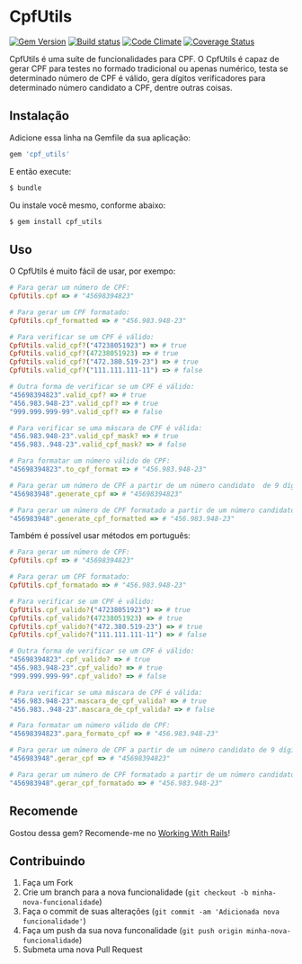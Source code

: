 # CpfUtils
[![Gem Version](https://badge.fury.io/rb/cpf_utils.png)](http://badge.fury.io/rb/cpf_utils)
[![Build status](https://secure.travis-ci.org/jacksonpires/cpf_utils.png)](https://secure.travis-ci.org/jacksonpires/cpf_utils)
[![Code Climate](https://codeclimate.com/github/jacksonpires/cpf_utils.png)](https://codeclimate.com/github/jacksonpires/cpf_utils)
[![Coverage Status](https://coveralls.io/repos/jacksonpires/cpf_utils/badge.png?branch=master)](https://coveralls.io/r/jacksonpires/cpf_utils?branch=master)

CpfUtils é uma suíte de funcionalidades para CPF.
O CpfUtils é capaz de gerar CPF para testes no formado tradicional ou apenas numérico, testa se determinado número de CPF é válido, gera dígitos verificadores para determinado número candidato a CPF, dentre outras coisas.

## Instalação

Adicione essa linha na Gemfile da sua aplicação:

```ruby
gem 'cpf_utils'
```

E então execute:

```ruby
$ bundle
```

Ou instale você mesmo, conforme abaixo:

```ruby
$ gem install cpf_utils
```

## Uso

O CpfUtils é muito fácil de usar, por exempo:

```ruby
# Para gerar um número de CPF:
CpfUtils.cpf => # "45698394823"

# Para gerar um CPF formatado:
CpfUtils.cpf_formatted => # "456.983.948-23"

# Para verificar se um CPF é válido:
CpfUtils.valid_cpf?("47238051923") => # true
CpfUtils.valid_cpf?(47238051923) => # true
CpfUtils.valid_cpf?("472.380.519-23") => # true
CpfUtils.valid_cpf?("111.111.111-11") => # false

# Outra forma de verificar se um CPF é válido:
"45698394823".valid_cpf? => # true
"456.983.948-23".valid_cpf? => # true
"999.999.999-99".valid_cpf? => # false

# Para verificar se uma máscara de CPF é válida:
"456.983.948-23".valid_cpf_mask? => # true
"456.983..948-23".valid_cpf_mask? => # false

# Para formatar um número válido de CPF:
"45698394823".to_cpf_format => # "456.983.948-23"

# Para gerar um número de CPF a partir de um número candidato  de 9 dígitos:
"456983948".generate_cpf => # "45698394823"

# Para gerar um número de CPF formatado a partir de um número candidato de 9 dígitos:
"456983948".generate_cpf_formatted => # "456.983.948-23"
```

Também é possível usar métodos em português:

```ruby
# Para gerar um número de CPF:
CpfUtils.cpf => # "45698394823"

# Para gerar um CPF formatado:
CpfUtils.cpf_formatado => # "456.983.948-23"

# Para verificar se um CPF é válido:
CpfUtils.cpf_valido?("47238051923") => # true
CpfUtils.cpf_valido?(47238051923) => # true
CpfUtils.cpf_valido?("472.380.519-23") => # true
CpfUtils.cpf_valido?("111.111.111-11") => # false

# Outra forma de verificar se um CPF é válido:
"45698394823".cpf_valido? => # true
"456.983.948-23".cpf_valido? => # true
"999.999.999-99".cpf_valido? => # false

# Para verificar se uma máscara de CPF é válida:
"456.983.948-23".mascara_de_cpf_valida? => # true
"456.983..948-23".mascara_de_cpf_valida? => # false

# Para formatar um número válido de CPF:
"45698394823".para_formato_cpf => # "456.983.948-23"

# Para gerar um número de CPF a partir de um número candidato de 9 dígitos:
"456983948".gerar_cpf => # "45698394823"

# Para gerar um número de CPF formatado a partir de um número candidato de 9 dígitos:
"456983948".gerar_cpf_formatado => # "456.983.948-23"
```

## Recomende

Gostou dessa gem? Recomende-me no [Working With Rails](http://www.workingwithrails.com/people/148426)!

## Contribuindo

1. Faça um Fork
2. Crie um branch para a nova funcionalidade (`git checkout -b minha-nova-funcionalidade`)
3. Faça o commit de suas alterações  (`git commit -am 'Adicionada nova funcionalidade'`)
4. Faça um push da sua nova funconalidade (`git push origin minha-nova-funcionalidade`)
5. Submeta uma nova Pull Request
